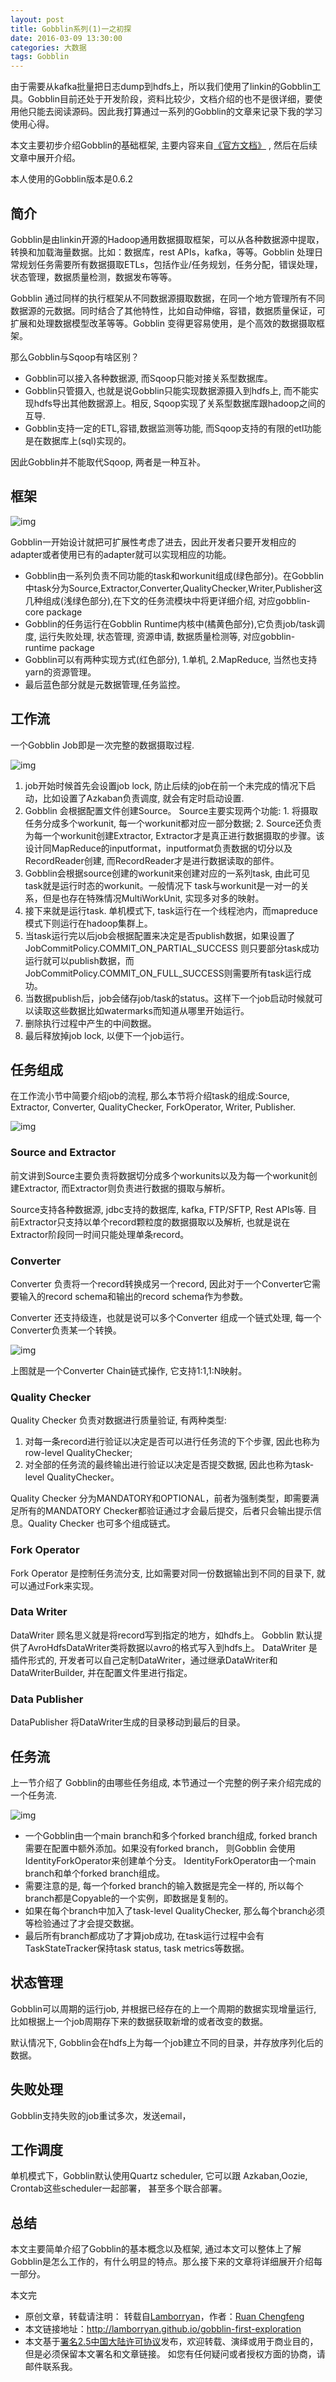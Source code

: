 ```yaml
---
layout: post
title: Gobblin系列(1)一之初探
date: 2016-03-09 13:30:00
categories: 大数据
tags: Gobblin
---
```


由于需要从kafka批量把日志dump到hdfs上，所以我们使用了linkin的Gobblin工具。Gobblin目前还处于开发阶段，资料比较少，文档介绍的也不是很详细，要使用他只能去阅读源码。因此我打算通过一系列的Gobblin的文章来记录下我的学习使用心得。

本文主要初步介绍Gobblin的基础框架, 主要内容来自[《官方文档》](https://github.com/linkedin/gobblin/wiki/Gobblin-Architecture)
, 然后在后续文章中展开介绍。

本人使用的Gobblin版本是0.6.2

## 简介

Gobblin是由linkin开源的Hadoop通用数据摄取框架，可以从各种数据源中提取，转换和加载海量数据。比如：数据库，rest APIs，kafka，等等。Gobblin 处理日常规划任务需要所有数据摄取ETLs，包括作业/任务规划，任务分配，错误处理，状态管理，数据质量检测，数据发布等等。

Gobblin 通过同样的执行框架从不同数据源摄取数据，在同一个地方管理所有不同数据源的元数据。同时结合了其他特性，比如自动伸缩，容错，数据质量保证，可扩展和处理数据模型改革等等。Gobblin 变得更容易使用，是个高效的数据摄取框架。

那么Gobblin与Sqoop有啥区别？

* Gobblin可以接入各种数据源, 而Sqoop只能对接关系型数据库。
* Gobblin只管摄入, 也就是说Gobblin只能实现数据源摄入到hdfs上, 而不能实现hdfs导出其他数据源上。相反, Sqoop实现了关系型数据库跟hadoop之间的互导.
* Gobblin支持一定的ETL,容错,数据监测等功能, 而Sqoop支持的有限的etl功能是在数据库上(sql)实现的。

因此Gobblin并不能取代Sqoop, 两者是一种互补。

## 框架

![img](../image/gobblin-1.png)

Gobblin一开始设计就把可扩展性考虑了进去，因此开发者只要开发相应的adapter或者使用已有的adapter就可以实现相应的功能。

* Gobblin由一系列负责不同功能的task和workunit组成(绿色部分)。在Gobblin中task分为Source,Extractor,Converter,QualityChecker,Writer,Publisher这几种组成(浅绿色部分),在下文的任务流模块中将更详细介绍, 对应gobblin-core package
* Gobblin的任务运行在Gobblin Runtime内核中(橘黄色部分),它负责job/task调度, 运行失败处理, 状态管理, 资源申请, 数据质量检测等, 对应gobblin-runtime package
* Gobblin可以有两种实现方式(红色部分), 1.单机, 2.MapReduce, 当然也支持yarn的资源管理。
* 最后蓝色部分就是元数据管理,任务监控。

## 工作流

一个Gobblin Job即是一次完整的数据摄取过程.

![img](../image/gobblin-2.png)

1. job开始时候首先会设置job lock, 防止后续的job在前一个未完成的情况下启动，比如设置了Azkaban负责调度, 就会有定时启动设置.
2. Gobblin 会根据配置文件创建Source。 Source主要实现两个功能: 1. 将摄取任务分成多个workunit, 每一个workunit都对应一部分数据; 2. Source还负责为每一个workunit创建Extractor, Extractor才是真正进行数据摄取的步骤。该设计同MapReduce的inputformat，inputformat负责数据的切分以及RecordReader创建, 而RecordReader才是进行数据读取的部件。
3. Gobblin会根据source创建的workunit来创建对应的一系列task, 由此可见task就是运行时态的workunit。一般情况下 task与workunit是一对一的关系，但是也存在特殊情况MultiWorkUnit, 实现多对多的映射。
4. 接下来就是运行task. 单机模式下, task运行在一个线程池内，而mapreduce模式下则运行在hadoop集群上。
5. 当task运行完以后job会根据配置来决定是否publish数据，如果设置了JobCommitPolicy.COMMIT_ON_PARTIAL_SUCCESS 则只要部分task成功运行就可以publish数据，而JobCommitPolicy.COMMIT_ON_FULL_SUCCESS则需要所有task运行成功。
6. 当数据publish后，job会储存job/task的status。这样下一个job启动时候就可以读取这些数据比如watermarks而知道从哪里开始运行。
7. 删除执行过程中产生的中间数据。
8. 最后释放掉job lock, 以便下一个job运行。

## 任务组成

在工作流小节中简要介绍job的流程, 那么本节将介绍task的组成:Source, Extractor, Converter, QualityChecker,  ForkOperator, Writer, Publisher.

![img](../image/gobblin-3.png)

### Source and Extractor

前文讲到Source主要负责将数据切分成多个workunits以及为每一个workunit创建Extractor, 而Extractor则负责进行数据的摄取与解析。

Source支持各种数据源, jdbc支持的数据库, kafka, FTP/SFTP, Rest APIs等. 目前Extractor只支持以单个record颗粒度的数据摄取以及解析, 也就是说在Extractor阶段同一时间只能处理单条record。

### Converter

Converter 负责将一个record转换成另一个record, 因此对于一个Converter它需要输入的record schema和输出的record schema作为参数。

Converter 还支持级连，也就是说可以多个Converter 组成一个链式处理, 每一个Converter负责某一个转换。

![img](../image/gobblin-4.png)

上图就是一个Converter Chain链式操作, 它支持1:1,1:N映射。

### Quality Checker

Quality Checker 负责对数据进行质量验证, 有两种类型:

1. 对每一条record进行验证以决定是否可以进行任务流的下个步骤, 因此也称为row-level QualityChecker;
2. 对全部的任务流的最终输出进行验证以决定是否提交数据, 因此也称为task-level QualityChecker。

Quality Checker 分为MANDATORY和OPTIONAL，前者为强制类型，即需要满足所有的MANDATORY Checker都验证通过才会最后提交，后者只会输出提示信息。Quality Checker 也可多个组成链式。

### Fork Operator

Fork Operator 是控制任务流分支, 比如需要对同一份数据输出到不同的目录下, 就可以通过Fork来实现。

### Data Writer

DataWriter 顾名思义就是将record写到指定的地方，如hdfs上。 Gobblin 默认提供了AvroHdfsDataWriter类将数据以avro的格式写入到hdfs上。 DataWriter 是插件形式的, 开发者可以自己定制DataWriter，通过继承DataWriter和DataWriterBuilder, 并在配置文件里进行指定。

### Data Publisher

DataPublisher 将DataWriter生成的目录移动到最后的目录。

## 任务流

上一节介绍了 Gobblin的由哪些任务组成, 本节通过一个完整的例子来介绍完成的一个任务流.

![img](../image/gobblin-5.png)

* 一个Gobblin由一个main branch和多个forked branch组成, forked branch需要在配置中额外添加。如果没有forked branch， 则Gobblin 会使用IdentityForkOperator来创建单个分支。 IdentityForkOperator由一个main branch和单个forked branch组成。
* 需要注意的是, 每一个forked branch的输入数据是完全一样的, 所以每个branch都是Copyable的一个实例，即数据是复制的。
* 如果在每个branch中加入了task-level QualityChecker, 那么每个branch必须等检验通过了才会提交数据。
* 最后所有branch都成功了才算job成功, 在task运行过程中会有TaskStateTracker保持task status, task metrics等数据。

## 状态管理

Gobblin可以周期的运行job, 并根据已经存在的上一个周期的数据实现增量运行, 比如根据上一个job周期存下来的数据获取新增的或者改变的数据。

默认情况下, Gobblin会在hdfs上为每一个job建立不同的目录，并存放序列化后的数据。

## 失败处理

Gobblin支持失败的job重试多次，发送email，

## 工作调度

单机模式下，Gobblin默认使用Quartz scheduler, 它可以跟 Azkaban,Oozie, Crontab这些scheduler一起部署， 甚至多个联合部署。

## 总结

本文主要简单介绍了Gobblin的基本概念以及框架, 通过本文可以整体上了解Gobblin是怎么工作的，有什么明显的特点。那么接下来的文章将详细展开介绍每一部分。

本文完


* 原创文章，转载请注明： 转载自[Lamborryan](<http://lamborryan.github.io>)，作者：[Ruan Chengfeng](<http://lamborryan.github.io/about/>)
* 本文链接地址：http://lamborryan.github.io/gobblin-first-exploration
* 本文基于[署名2.5中国大陆许可协议](<http://creativecommons.org/licenses/by/2.5/cn/>)发布，欢迎转载、演绎或用于商业目的，但是必须保留本文署名和文章链接。 如您有任何疑问或者授权方面的协商，请邮件联系我。
